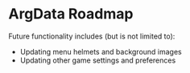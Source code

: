 # ArgData Roadmap

Future functionality includes (but is not limited to):

- Updating menu helmets and background images
- Updating other game settings and preferences
